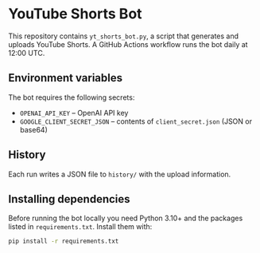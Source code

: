 # YouTube Shorts Bot

This repository contains `yt_shorts_bot.py`, a script that generates and uploads
YouTube Shorts. A GitHub Actions workflow runs the bot daily at 12:00 UTC.

## Environment variables

The bot requires the following secrets:

- `OPENAI_API_KEY` – OpenAI API key
- `GOOGLE_CLIENT_SECRET_JSON` – contents of `client_secret.json` (JSON or base64)

## History

Each run writes a JSON file to `history/` with the upload information.

## Installing dependencies

Before running the bot locally you need Python 3.10+ and the packages listed in
`requirements.txt`. Install them with:

```bash
pip install -r requirements.txt
```
